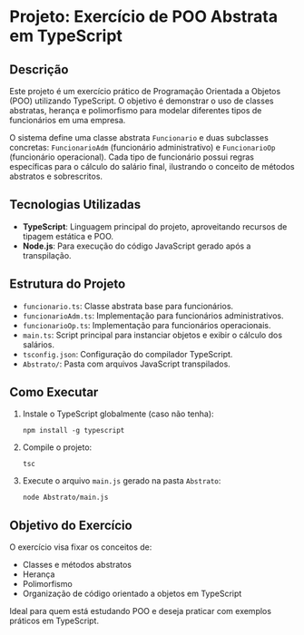 # Projeto: Exercício de POO Abstrata em TypeScript

## Descrição
Este projeto é um exercício prático de Programação Orientada a Objetos (POO) utilizando TypeScript. O objetivo é demonstrar o uso de classes abstratas, herança e polimorfismo para modelar diferentes tipos de funcionários em uma empresa.

O sistema define uma classe abstrata `Funcionario` e duas subclasses concretas: `FuncionarioAdm` (funcionário administrativo) e `FuncionarioOp` (funcionário operacional). Cada tipo de funcionário possui regras específicas para o cálculo do salário final, ilustrando o conceito de métodos abstratos e sobrescritos.

## Tecnologias Utilizadas
- **TypeScript**: Linguagem principal do projeto, aproveitando recursos de tipagem estática e POO.
- **Node.js**: Para execução do código JavaScript gerado após a transpilação.

## Estrutura do Projeto
- `funcionario.ts`: Classe abstrata base para funcionários.
- `funcionarioAdm.ts`: Implementação para funcionários administrativos.
- `funcionarioOp.ts`: Implementação para funcionários operacionais.
- `main.ts`: Script principal para instanciar objetos e exibir o cálculo dos salários.
- `tsconfig.json`: Configuração do compilador TypeScript.
- `Abstrato/`: Pasta com arquivos JavaScript transpilados.

## Como Executar
1. Instale o TypeScript globalmente (caso não tenha):
   ```
   npm install -g typescript
   ```
2. Compile o projeto:
   ```
   tsc
   ```
3. Execute o arquivo `main.js` gerado na pasta `Abstrato`:
   ```
   node Abstrato/main.js
   ```

## Objetivo do Exercício
O exercício visa fixar os conceitos de:
- Classes e métodos abstratos
- Herança
- Polimorfismo
- Organização de código orientado a objetos em TypeScript

Ideal para quem está estudando POO e deseja praticar com exemplos práticos em TypeScript.
